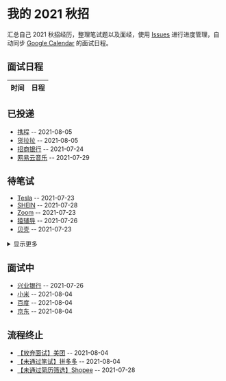 
# 我的 2021 秋招 

汇总自己 2021 秋招经历，整理笔试题以及面经，使用 [Issues](https://github.com/mayandev/interview-2021/issues) 进行进度管理，自动同步 [Google Calendar](https://calendar.google.com/) 的面试日程。

## 面试日程

| 时间 | 日程 |
| -- | -- |

## 已投递
- [携程](https://github.com/Mayandev/interview-2021/issues/17) -- 2021-08-05
- [货拉拉](https://github.com/Mayandev/interview-2021/issues/16) -- 2021-08-05
- [招商银行](https://github.com/Mayandev/interview-2021/issues/12) -- 2021-07-24
- [网易云音乐](https://github.com/Mayandev/interview-2021/issues/4) -- 2021-07-29
## 待笔试
- [Tesla](https://github.com/Mayandev/interview-2021/issues/11) -- 2021-07-23
- [SHEIN](https://github.com/Mayandev/interview-2021/issues/8) -- 2021-07-28
- [Zoom](https://github.com/Mayandev/interview-2021/issues/6) -- 2021-07-23
- [猿辅导](https://github.com/Mayandev/interview-2021/issues/5) -- 2021-07-26
- [贝壳](https://github.com/Mayandev/interview-2021/issues/3) -- 2021-07-23
<details><summary>显示更多</summary>

- [360](https://github.com/Mayandev/interview-2021/issues/1) -- 2021-07-23
</details>

## 面试中
- [兴业银行](https://github.com/Mayandev/interview-2021/issues/14) -- 2021-07-26
- [小米](https://github.com/Mayandev/interview-2021/issues/13) -- 2021-08-04
- [百度](https://github.com/Mayandev/interview-2021/issues/10) -- 2021-08-04
- [京东](https://github.com/Mayandev/interview-2021/issues/2) -- 2021-08-04
## 流程终止
- [【放弃面试】美团](https://github.com/Mayandev/interview-2021/issues/15) -- 2021-08-04
- [【未通过笔试】拼多多](https://github.com/Mayandev/interview-2021/issues/9) -- 2021-08-04
- [【未通过简历筛选】Shopee](https://github.com/Mayandev/interview-2021/issues/7) -- 2021-07-28
